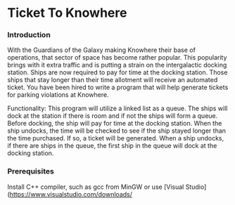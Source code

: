 # Ticket To Knowhere


### Introduction
With the Guardians of the Galaxy making Knowhere their base of operations, that sector of space has become rather popular. This popularity brings with it extra traffic and is putting a strain on the intergalactic docking station. Ships are now required to pay for time at the docking station. Those ships that stay longer than their time allotment will receive an automated ticket. You have been hired to write a program that will help generate tickets for parking violations at Knowhere.

Functionality: This program will utilize a linked list as a queue. The ships will dock at the station if there is room and if not the ships will form a queue. Before docking, the ship will pay for time at the docking station. When the ship undocks, the time will be checked to see if the ship stayed longer than the time purchased. If so, a ticket will be generated. When a ship undocks, if there are ships in the queue, the first ship in the queue will dock at the docking station.


### Prerequisites
Install C++ compiler, such as gcc from MinGW or use [Visual Studio](https://www.visualstudio.com/downloads/
